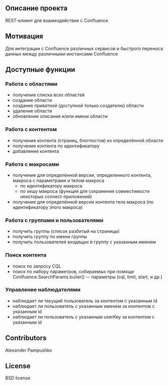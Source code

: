 ## Описание проекта
 
REST-клиент для взаимодействия с Confluence
 
## Мотивация
 
Для интеграции с Confluence различных сервисов и быстрого переноса данных между различными инстансами Confluence

## Доступные функции
### Работа с областями
* получение списка всех областей
* создание области
* создание приватной (доступной только создателю) области
* удаление области
* обновление описания и/или имени области
### Работа с контентом
* получение контента (страниц, блогпостов) из определённой области
* получение контента по идентификатору
* добавление контента
### Работа с макросами
* получение для определённой версии, определенного контента, макроса с параметрами и телом макроса
  * по идентификатору макроса
  * по хешу макроса (функция для сохранения совместимости некоторых connect-приложений)
* получение для определённой версии контента тела макроса (по идентификатору этого макроса)

### Работа с группами и пользователями
* получить группы (список разбитый на страницы)
* получить группу по имени группы
* получить пользователей входящих в группу с указанным именем
### Поиск контента
* поиск по запросу CQL
* поиск по набору параметров, собираемых при помощи Conlfuence.SearchParams.builer() -- параметры (cql, limit, start, и др.)
### Управление наблюдателями
* наблюдает ли текущий пользователь за контентом с указанным id
* наблюдает ли пользователь с указанным именем за контентом с указанным id
* наблюдает ли пользователь с указанным userKey за контентом с указанным id
 
## Contributors
 
Alexander Pampushko
 
## License
 
BSD license